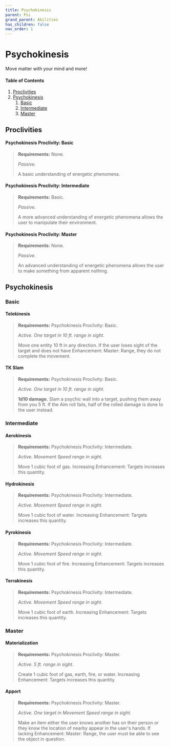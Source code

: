```yaml
---
title: Psychokinesis
parent: Psi
grand_parent: Abilities
has_children: false
nav_order: 1
---
```


# Psychokinesis

Move matter with your mind and more!

#### Table of Contents
1. [Proclivities](#proclivities)
2. [Psychokinesis](#psychokinesis-1)
    1. [Basic](#basic)
    2. [Intermediate](#intermediate)
    3. [Master](#master)

## Proclivities

#### Psychokinesis Proclivity: Basic
> **Requirements:** None.
> 
> *Passive.*
> 
> A basic understanding of energetic phenomena.

#### Psychokinesis Proclivity: Intermediate
> **Requirements:** Basic.
> 
> *Passive.*
> 
> A more advanced understanding of energetic phenomena allows the user to manipulate their environment.

#### Psychokinesis Proclivity: Master
> **Requirements:** None.
> 
> *Passive.*
> 
> An advanced understanding of energetic phenomena allows the user to make something from apparent nothing.

## Psychokinesis

### Basic

#### Telekinesis
> **Requirements:** Psychokinesis Proclivity: Basic.
> 
> *Active. One target in 10 ft. range in sight.*
> 
> Move one entity 10 ft in any direction. If the user loses sight of the target and does not have Enhancement: Master: Range, they do not complete the movement.

#### TK Slam
> **Requirements:** Psychokinesis Proclivity: Basic.
> 
> *Active. One target in 10 ft. range in sight.*
> 
> **1d10 damage.** Slam a psychic wall into a target, pushing them away from you 5 ft. If the Aim roll fails, half of the rolled damage is done to the user instead.

### Intermediate

#### Aerokinesis
> **Requirements:** Psychokinesis Proclivity: Intermediate.
> 
> *Active. Movement Speed range in sight.*
> 
> Move 1 cubic foot of gas. Increasing Enhancement: Targets increases this quantity.

#### Hydrokinesis
> **Requirements:** Psychokinesis Proclivity: Intermediate.
> 
> *Active. Movement Speed range in sight.*
> 
> Move 1 cubic foot of water. Increasing Enhancement: Targets increases this quantity.

#### Pyrokinesis
> **Requirements:** Psychokinesis Proclivity: Intermediate.
> 
> *Active. Movement Speed range in sight.*
> 
> Move 1 cubic foot of fire. Increasing Enhancement: Targets increases this quantity.

#### Terrakinesis
> **Requirements:** Psychokinesis Proclivity: Intermediate.
> 
> *Active. Movement Speed range in sight.*
> 
> Move 1 cubic foot of earth. Increasing Enhancement: Targets increases this quantity.

### Master

#### Materialization
> **Requirements:** Psychokinesis Proclivity: Master.
> 
> *Active. 5 ft. range in sight.*
> 
> Create 1 cubic foot of gas, earth, fire, or water. Increasing Enhancement: Targets increases this quantity.

#### Apport
> **Requirements:** Psychokinesis Proclivity: Master.
> 
> *Active. One target in Movement Speed range in sight.*
> 
> Make an item either the user knows another has on their person or they know the location of nearby appear in the user's hands. If lacking Enhancement: Master: Range, the user must be able to see the object in question.
